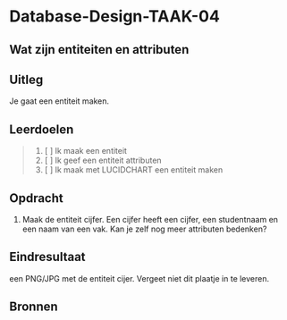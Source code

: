 # Database-Design-TAAK-04

## Wat zijn entiteiten en attributen

## Uitleg
Je gaat een entiteit maken.

## Leerdoelen

> 1. [ ] Ik maak een entiteit
> 2. [ ] Ik geef een entiteit attributen
> 3. [ ] Ik maak met LUCIDCHART een entiteit maken

## Opdracht
1. Maak de entiteit cijfer. Een cijfer heeft een cijfer, een studentnaam en een naam van een vak. Kan je zelf nog meer attributen bedenken?
   
## Eindresultaat

een PNG/JPG met de entiteit cijer. Vergeet niet dit plaatje in te leveren.

## Bronnen
